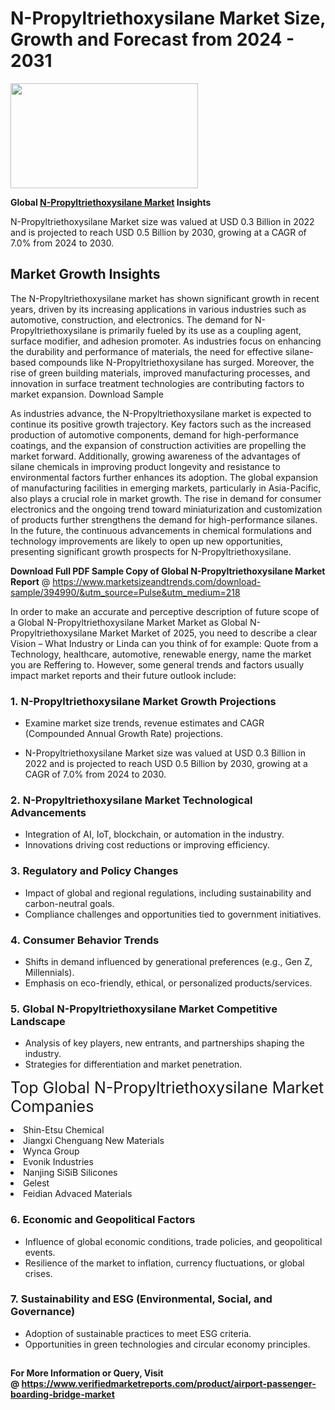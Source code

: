 <H1>N-Propyltriethoxysilane Market Size, Growth and Forecast from 2024 - 2031</H1><img class="aligncenter size-medium wp-image-584254" src="https://thirdeyenews.in/wp-content/uploads/2024/09/Global-Market-Research-300x168.jpeg" alt="" width="300" height="168" /><p><strong>Global&nbsp;<a href="https://www.marketsizeandtrends.com/download-sample/394990/&amp;utm_source=Pulse&amp;utm_medium=218">N-Propyltriethoxysilane Market</a> Insights</strong></p><p>N-Propyltriethoxysilane Market size was valued at USD 0.3 Billion in 2022 and is projected to reach USD 0.5 Billion by 2030, growing at a CAGR of 7.0% from 2024 to 2030.</p><p><h2>Market Growth Insights</h2> <p>The N-Propyltriethoxysilane market has shown significant growth in recent years, driven by its increasing applications in various industries such as automotive, construction, and electronics. The demand for N-Propyltriethoxysilane is primarily fueled by its use as a coupling agent, surface modifier, and adhesion promoter. As industries focus on enhancing the durability and performance of materials, the need for effective silane-based compounds like N-Propyltriethoxysilane has surged. Moreover, the rise of green building materials, improved manufacturing processes, and innovation in surface treatment technologies are contributing factors to market expansion. Download Sample</p> <p>As industries advance, the N-Propyltriethoxysilane market is expected to continue its positive growth trajectory. Key factors such as the increased production of automotive components, demand for high-performance coatings, and the expansion of construction activities are propelling the market forward. Additionally, growing awareness of the advantages of silane chemicals in improving product longevity and resistance to environmental factors further enhances its adoption. The global expansion of manufacturing facilities in emerging markets, particularly in Asia-Pacific, also plays a crucial role in market growth. The rise in demand for consumer electronics and the ongoing trend toward miniaturization and customization of products further strengthens the demand for high-performance silanes. In the future, the continuous advancements in chemical formulations and technology improvements are likely to open up new opportunities, presenting significant growth prospects for N-Propyltriethoxysilane. </p><p><span class=""><strong>Download Full PDF Sample Copy of Global N-Propyltriethoxysilane Market Report</strong> @ <a href="https://www.marketsizeandtrends.com/download-sample/394990/&amp;utm_source=Pulse&amp;utm_medium=218" target="_blank">https://www.marketsizeandtrends.com/download-sample/394990/&amp;utm_source=Pulse&amp;utm_medium=218</a></span></p><p>In order to make an accurate and perceptive description of future scope of a Global&nbsp;N-Propyltriethoxysilane Market Market as Global&nbsp;N-Propyltriethoxysilane Market Market of 2025, you need to describe a clear Vision &ndash; What Industry or Linda can you think of for example: Quote from a Technology, healthcare, automotive, renewable energy, name the market you are Reffering to. However, some general trends and factors usually impact market reports and their future outlook include:</p><h3>1.&nbsp;<strong>N-Propyltriethoxysilane Market Growth Projections</strong></h3><ul><li>Examine market size trends, revenue estimates and CAGR (Compounded Annual Growth Rate) projections.</li><li><p>N-Propyltriethoxysilane Market size was valued at USD 0.3 Billion in 2022 and is projected to reach USD 0.5 Billion by 2030, growing at a CAGR of 7.0% from 2024 to 2030.</p></li></ul><h3>2.&nbsp;<strong>N-Propyltriethoxysilane Market Technological Advancements</strong></h3><ul><li>Integration of AI, IoT, blockchain, or automation in the industry.</li><li>Innovations driving cost reductions or improving efficiency.</li></ul><h3>3.&nbsp;<strong>Regulatory and Policy Changes</strong></h3><ul><li>Impact of global and regional regulations, including sustainability and carbon-neutral goals.</li><li>Compliance challenges and opportunities tied to government initiatives.</li></ul><h3>4.&nbsp;<strong>Consumer Behavior Trends</strong></h3><ul><li>Shifts in demand influenced by generational preferences (e.g., Gen Z, Millennials).</li><li>Emphasis on eco-friendly, ethical, or personalized products/services.</li></ul><h3>5.&nbsp;<strong>Global N-Propyltriethoxysilane Market Competitive Landscape</strong></h3><ul><li>Analysis of key players, new entrants, and partnerships shaping the industry.</li><li>Strategies for differentiation and market penetration.</li></ul><p data-pm-slice="1 1 []"><span style="color: inherit; font-family: inherit; font-size: 25px;">Top Global N-Propyltriethoxysilane Market Companies</span></p><div class="" data-test-id=""><p><li>Shin-Etsu Chemical</li><li> Jiangxi Chenguang New Materials</li><li> Wynca Group</li><li> Evonik Industries</li><li> Nanjing SiSiB Silicones</li><li> Gelest</li><li> Feidian Advaced Materials</li></p></div><h3>6.&nbsp;<strong>Economic and Geopolitical Factors</strong></h3><ul><li>Influence of global economic conditions, trade policies, and geopolitical events.</li><li>Resilience of the market to inflation, currency fluctuations, or global crises.</li></ul><h3>7.&nbsp;<strong>Sustainability and ESG (Environmental, Social, and Governance)</strong></h3><ul><li>Adoption of sustainable practices to meet ESG criteria.</li><li>Opportunities in green technologies and circular economy principles.</li></ul><h2><strong style="font-size: 14px;">For More Information or Query, Visit @&nbsp;</strong><a style="background-color: #ffffff; font-size: 14px;" href="https://www.marketsizeandtrends.com/report/n-propyltriethoxysilane-market/" target="_blank">https://www.verifiedmarketreports.com/product/airport-passenger-boarding-bridge-market</a></h2>
